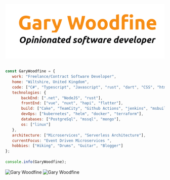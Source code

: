 
<a href="https://garywoodfine.com" target="_blank">
<picture>
  <source media="(prefers-color-scheme: light)" srcset="https://github.com/garywoodfine/garywoodfine/raw/main/images/garywoodfine-logo-light.png">
  <source media="(prefers-color-scheme: dark)" srcset="https://github.com/garywoodfine/garywoodfine/raw/main/images/garywoodfine-logo-dark.png">
  <img alt="Gary Woodfine - Opinionated Software Developer" src="https://github.com/garywoodfine/garywoodfine/raw/main/images/garywoodfine-logo-light.png" align="center" />
</picture>
</a>

 ```javascript
 
const GaryWoodfine = {
    work: "Freelance/Contract Software Developer",
    home: "Wiltshire, United Kingdom",
    code: ["C#", "Typescript", "Javascript", "rust", "dart", "CSS", "html"],
    technologies: {
        backEnd: [".net", "NodeJS", "rust"],
        frontEnd: ["vue", "nuxt", "hapi", "flutter"],
        build: ["Cake", "TeamCity", "Github Actions", "jenkins", "msbuild"],
        devOps: ["kubernetes", "helm", "docker", "terraform"],
        databases: ["PostgreSql", "mssql", "mongo"],
        os: ["linux"]
    },
    architecture: ["Microservices", "Serverless Architecture"],
    currentFocus: "Event Driven Microservices ",
    hobbies: ["Hiking", "Drums", "Guitar", "Blogger"]
};

console.info(GaryWoodfine);

 ```
 

<div>
  <img align="center" src="https://github-readme-stats.vercel.app/api?username=garywoodfine&show_icons=true&theme=dark" alt="Gary Woodfine" />&nbsp;<img align="center" src="https://github-readme-stats.vercel.app/api/top-langs/?username=garywoodfine&layout=compact&hide=html&theme=dark" alt="Gary Woodfine" />
<div/>

<br/>


